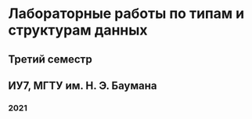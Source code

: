 # Лабораторные работы по типам и структурам данных

## Третий семестр

## ИУ7, МГТУ им. Н. Э. Баумана

### 2021
